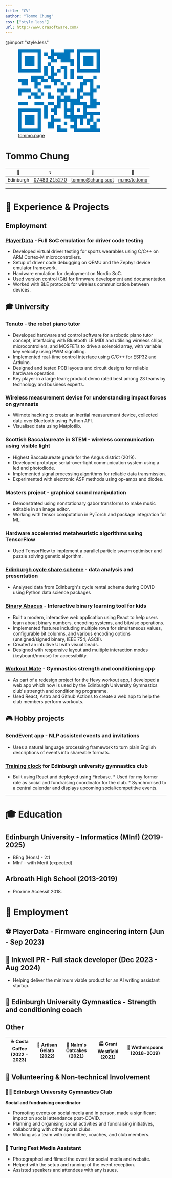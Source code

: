 ```yaml
---
title: "CV"
author: "Tommo Chung"
css: ["style.less"]
url: http://www.crasoftware.com/
---
```


<link rel="preconnect" href="https://fonts.googleapis.com">
<link rel="preconnect" href="https://fonts.gstatic.com" crossorigin>
<link href="https://fonts.googleapis.com/css2?family=Cal+Sans&family=Lato:ital,wght@0,100;0,300;0,400;0,700;0,900;1,100;1,300;1,400;1,700;1,900&display=swap" rel="stylesheet">

@import "style.less"

<div id="header">
<figure>
  <img src="assets/qr_blue.png" alt="Thomas Chung"/>
  <figcaption><a href="https://tommo.page">tommo.page</a></figcaption>
</figure>
<div id="header-text">
<h1>Tommo Chung</h1>

<!-- change to custom icons -->
| 📍  | 📞 | 📧 | 💬 |
|---|---|---|---|
|Edinburgh| [07483 215270](tel:+447483215270) | [tommo@chung.scot](mailto:tommo@chung.scot)| [m.me/tc.tomo](https://m.me/tc.tomo) |
</div>
</div>

---


# 📐 Experience & Projects

## Employment

### [PlayerData](https://www.playerdata.com) - Full SoC emulation for driver code testing
- Developed virtual driver testing for sports wearables using C/C++ on ARM Cortex-M microcontrollers.
- Setup of driver code debugging on QEMU and the Zephyr device emulator framework.
- Hardware emulation for deployment on Nordic SoC.
- Used version control (Git) for firmware development and documentation.
- Worked with BLE protocols for wireless communication between devices.

## 🎓 University

### Tenuto - the robot piano tutor 
* Developed hardware and control software for a robotic piano tutor concept, interfacing with Bluetooth LE MIDI and utilising wireless chips, microcontrollers, and MOSFETs to drive a solenoid array, with variable key velocity using PWM signalling.
* Implemented real-time control interface using C/C++ for ESP32 and Arduino.
* Designed and tested PCB layouts and circuit designs for reliable hardware operation.
* Key player in a large team; product demo rated best among 23 teams by technology and business experts.

### Wireless measurement device for understanding impact forces on gymnasts 
*  Wiimote hacking to create an inertial measurement device, collected data over Bluetooth using Python API.
*  Visualised data using Matplotlib.

### Scottish Baccalaureate in STEM - wireless communication using visible light 
* Highest Baccalaureate grade for the Angus district (2019).
* Developed prototype serial-over-light communication system using a led and photodiode.
* Implemented signal processing algorithms for reliable data transmission.
* Experimented with electronic ASP methods using op-amps and diodes.

### Masters project - graphical sound manipulation
* Demonstrated using nonstationary gabor transforms to make music editable in an image editor.
* Working with tensor computation in PyTorch and package integration for ML.

### Hardware accelerated metaheuristic algorithms using TensorFlow 
* Used TensorFlow to implement a parallel particle swarm optimiser and puzzle solving genetic algorithm.

### [Edinburgh cycle share scheme](https://redd.it/mrbvvt) - data analysis and presentation 
* Analysed data from Edinburgh's cycle rental scheme during COVID using Python data science packages     

### [Binary Abacus](https://tommo.page/abacus) - Interactive binary learning tool for kids 
* Built a modern, interactive web application using React to help users learn about binary numbers, encoding systems, and bitwise operations.
* Implemented features including multiple rows for simultaneous values, configurable bit columns, and various encoding options (unsigned/signed binary, IEEE 754, ASCII).
* Created an intuitive UI with visual beads.
* Designed with responsive layout and multiple interaction modes (keyboard/mouse) for accessibility.

### [Workout Mate](https://workout.tommo.page) - Gymnastics strength and conditioning app 
* As part of a redesign project for the Hevy workout app, I developed a web app which now is used by the Edinburgh University Gymnastics club's strength and conditioning programme.
* Used React, Astro and Github Actions to create a web app to help the club members perform  workouts.

## 🎮 Hobby projects

### **SendEvent app - NLP assisted events and invitations** 
* Uses a natural language processing framework to turn plain English descriptions of events into shareable formats.

### **[Training clock](https://clock.tommo.page) for Edinburgh university gymnastics club** 
* Built using React and deployed using Firebase.
      * Used for my former role as social and fundraising coordinator for the club.
      * Synchronised to a central calendar and displays upcoming social/competitive events.

---

# 🎓 Education

## Edinburgh University - Informatics (MInf) (2019-2025)
- BEng (Hons) - 2:1
- MInf - with Merit (expected)

<!-- 
| 👨‍💻 **Programming** | ☁️ **Systems** | 🧮 **Maths** | 🔣 **Theory** | 🎨 **Other** |
|---|---|---|---|---|
| Functional Programming in Haskell | Object-oriented Software Development | Discrete Maths & Probability | Programming Language Design | Mandarin Chinese |
| Algorithms & Data Structures | Operating Systems | Linear Algebra | Formal Logic | Creative Coding for Music |
| Internet-scale computing | Computer Security | Calculus | Cognitive Science | Robotics & Computer Vision |
| Microprocessor Architecture | Metaheuristic & Genetic Algorithms | Data Science & Statistics |  | Computing Education |
| Embedded Systems Programming | Real-time Systems | Signal Processing | | | -->

## Arbroath High School (2013-2019) 
- Proxime Accessit 2018.

# 💼 Employment

## ⚽ PlayerData - Firmware engineering intern (Jun - Sep 2023)


## 📝 Inkwell PR - Full stack developer (Dec 2023 - Aug 2024)
- Helping deliver the minimum viable product for an AI writing assistant startup.

## 💪 Edinburgh University Gymnastics - Strength and conditioning coach

## Other
|☕ **Costa Coffee (2022 - 2023)** |🍦 **Artisan Gelato (2022)** |🍪 **Nairn's Oatcakes (2021)** |🏭 **Grant Westfield (2021)** | 🍴 **Wetherspoons (2018-2019)** |
|-|-|-|-|-|



## 🤝 Volunteering & Non-technical Involvement

### 🤸‍♂️ Edinburgh University Gymnastics Club

**Social and fundraising coordinator**
- Promoting events on social media and in person, made a significant impact on social attendance post-COVID.
- Planning and organising social activities and fundraising initiatives, collaborating with other sports clubs.
- Working as a team with committee, coaches, and club members.

### 📰 Turing Fest Media Assistant
- Photographed and filmed the event for social media and website.
- Helped with the setup and running of the event reception.
- Assisted speakers and attendees with any issues.